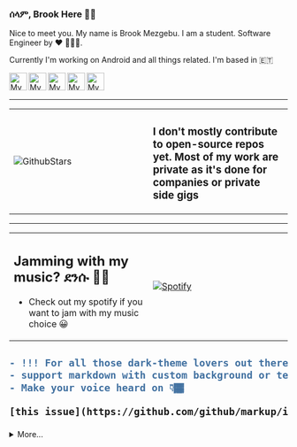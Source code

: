 ### ሰላም, Brook Here 👋🏾

Nice to meet you. My name is Brook Mezgebu. I am a student. Software Engineer by ♥ 👨🏾‍💻.

Currently I'm working on Android and all things related. I'm based in 🇪🇹

<a href="https://github.com/brookmg">
  <img width="32" align="left"
     alt="My GitHub profile"
     src="https://cdn.jsdelivr.net/npm/simple-icons@v3/icons/github.svg">
</a>
<a href="https://medium.com/@brookmezgebu">
  <img width="32" align="left"
     alt="My Medium profile"
     src="https://cdn.jsdelivr.net/npm/simple-icons@v3/icons/medium.svg">
</a>
<a href="https://www.instagram.com/brookmg8">
  <img width="32" align="left"
     alt="My Instagram profile"
     src="https://cdn.jsdelivr.net/npm/simple-icons@v3/icons/instagram.svg">
</a>
<a href="https://www.twitter.com/brookmezgebu">
  <img width="32" align="left"
     alt="My Instagram profile"
     src="https://cdn.jsdelivr.net/npm/simple-icons@v3/icons/twitter.svg">
</a>
<a href="https://t.me/brookmg">
  <img width="32" align="left"
     alt="My Instagram profile"
     src="https://cdn.jsdelivr.net/npm/simple-icons@v3/icons/telegram.svg">
</a>
<br><br>
<hr/>

<table>
  <tr>
    <td width="50%">

![GithubStars](https://github-readme-stats.vercel.app/api/?username=brookmg&show_icons=true&title_color=fff&icon_color=79ff97&text_color=9f9f9f&bg_color=151515)

</td>
    <td>
<h3> I don't mostly contribute to open-source repos yet. Most of my work are private as it's done for companies or private side gigs </h3>
    </td>
  </tr>
  </table>
  
  ------------------------------------------------------
  
<table width="100%"> 
  <tr>
    <td width="50%">
      
## Jamming with my music? ደንሱ 🕺🏾
- Check out my spotify if you want to jam with my music choice 😀
  
  </td>
    <td width="50%">

[![Spotify](https://spotify-readme-plum.vercel.app/api/spotify-playing)](https://open.spotify.com/user/wqe3ges2o5xoao39bv0h065uf)

</td></table>

<h2>

```diff
- !!! For all those dark-theme lovers out there, github doesn't 
- support markdown with custom background or text color 😞. 
- Make your voice heard on 👇🏾

[this issue](https://github.com/github/markup/issues/1373)
```

</h2>

<details>

<summary>More...</summary>

### በቅርብ ቀን

</details>
